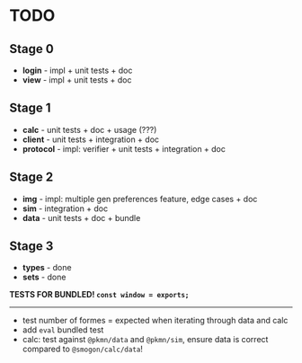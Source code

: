 # TODO

## Stage 0

- **login** - impl + unit tests + doc
- **view** - impl + unit tests + doc

## Stage 1

- **calc** - unit tests + doc + usage (???)
- **client** - unit tests + integration + doc
- **protocol** - impl: verifier + unit tests + integration + doc

## Stage 2

- **img** - impl: multiple gen preferences feature, edge cases + doc
- **sim** - integration + doc
- **data** - unit tests + doc + bundle

## Stage 3

- **types** - done
- **sets** - done

**TESTS FOR BUNDLED! `const window = exports;`**

---

- test number of formes = expected when iterating through data and calc
- add `eval` bundled test
- calc: test against `@pkmn/data` and `@pkmn/sim`, ensure data is correct compared to
  `@smogon/calc/data`!

